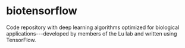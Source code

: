 # biotensorflow

Code repository with deep learning algorithms optimized for biological applications---developed by members of the Lu lab and written using TensorFlow.

